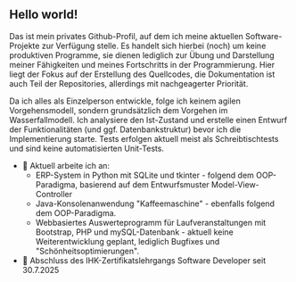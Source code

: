 ## Hello world!
Das ist mein privates Github-Profil, auf dem ich meine aktuellen Software-Projekte zur Verfügung stelle. Es handelt sich hierbei (noch) um keine produktiven Programme, sie dienen lediglich zur Übung und Darstellung meiner Fähigkeiten und meines Fortschritts in der Programmierung. Hier liegt der Fokus auf der Erstellung des Quellcodes, die Dokumentation ist auch Teil der Repositories, allerdings mit nachgeagerter Priorität.

Da ich alles als Einzelperson entwickle, folge ich keinem agilen Vorgehensmodell, sondern grundsätzlich dem Vorgehen im Wasserfallmodell. Ich analysiere den Ist-Zustand und erstelle einen Entwurf der Funktionalitäten (und ggf. Datenbankstruktur) bevor ich die Implementierung starte. Tests erfolgen aktuell meist als Schreibtischtests und sind keine automatisierten Unit-Tests.

- 🔭 Aktuell arbeite ich an:
  - ERP-System in Python mit SQLite und tkinter - folgend dem OOP-Paradigma, basierend auf dem Entwurfsmuster Model-View-Controller
  - Java-Konsolenanwendung "Kaffeemaschine" - ebenfalls folgend dem OOP-Paradigma.
  - Webbasiertes Auswerteprogramm für Laufveranstaltungen mit Bootstrap, PHP und mySQL-Datenbank - aktuell keine Weiterentwicklung geplant, lediglich Bugfixes und "Schönheitsoptimierungen".
- 🌱 Abschluss des IHK-Zertifikatslehrgangs Software Developer seit 30.7.2025

<!--
**PhilipKottmann/PhilipKottmann** is a ✨ _special_ ✨ repository because its `README.md` (this file) appears on your GitHub profile.

Here are some ideas to get you started:

- 🔭 I’m currently working on ...
- 🌱 I’m currently learning ...
- 👯 I’m looking to collaborate on ...
- 🤔 I’m looking for help with ...
- 💬 Ask me about ...
- 📫 How to reach me: ...
- 😄 Pronouns: ...
- ⚡ Fun fact: ...
-->
